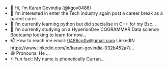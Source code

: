 - 👋 Hi, I’m Karan Govindia (@kgov0486)
- 👀 I’m interested in enter the Tech industry again post a career break as a parent carer...
- 🌱 I’m currently learning python but did specialise in C++ for my Bsc...
- 💞️ I’m currently studying on a HyperionDev COGRAMMAR Data science Bootcamp looking to learn for now...
- 📫 How to reach me email: 0486cg0v@gmail.com LinkedIN https://www.linkedin.com/in/karan-govindia-032b452a7/...
- 😄 Pronouns: He ...
- ⚡ Fun fact: My name is phonetically Curran...

<!---
kgov0486/kgov0486 is a ✨ special ✨ repository because its `README.md` (this file) appears on your GitHub profile.
You can click the Preview link to take a look at your changes.
--->
